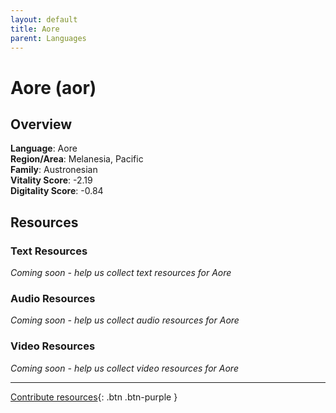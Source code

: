 ```yaml
---
layout: default
title: Aore
parent: Languages
---
```


# Aore (aor)

## Overview

**Language**: Aore  
**Region/Area**: Melanesia, Pacific  
**Family**: Austronesian  
**Vitality Score**: -2.19  
**Digitality Score**: -0.84  

## Resources

### Text Resources
*Coming soon - help us collect text resources for Aore*

### Audio Resources
*Coming soon - help us collect audio resources for Aore*

### Video Resources
*Coming soon - help us collect video resources for Aore*

---

[Contribute resources](https://fairtrain.github.io/){: .btn .btn-purple }
